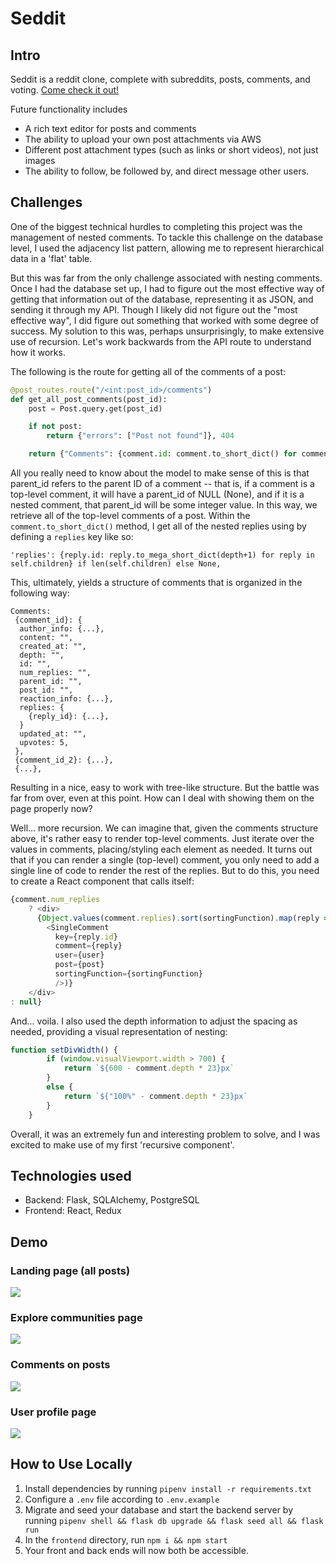 # Seddit

## Intro

Seddit is a reddit clone, complete with subreddits, posts, comments, and voting. <a href="https://cameron-seddit.onrender.com/">Come check it out!</a>

Future functionality includes
- A rich text editor for posts and comments
- The ability to upload your own post attachments via AWS
- Different post attachment types (such as links or short videos), not just images
- The ability to follow, be followed by, and direct message other users.

## Challenges

One of the biggest technical hurdles to completing this project was the management of nested comments. To tackle this challenge on the database level, I used the adjacency list pattern, allowing me to represent hierarchical data in a 'flat' table.

But this was far from the only challenge associated with nesting comments. Once I had the database set up, I had to figure out the most effective way of getting that information out of the database, representing it as JSON, and sending it through my API. Though I likely did not figure out the "most effective way", I did figure out something that worked with some degree of success. My solution to this was, perhaps unsurprisingly, to make extensive use of recursion. Let's work backwards from the API route to understand how it works.

The following is the route for getting all of the comments of a post:

```py
@post_routes.route("/<int:post_id>/comments")
def get_all_post_comments(post_id):
    post = Post.query.get(post_id)

    if not post:
        return {"errors": ["Post not found"]}, 404

    return {"Comments": {comment.id: comment.to_short_dict() for comment in post.comments if comment.parent_id == None}}
```

All you really need to know about the model to make sense of this is that parent_id refers to the parent ID of a comment -- that is, if a comment is a top-level comment, it will have a parent_id of NULL (None), and if it is a nested comment, that parent_id will be some integer value. In this way, we retrieve all of the top-level comments of a post. Within the `comment.to_short_dict()` method, I get all of the nested replies using by defining a `replies` key like so:

` 'replies': {reply.id: reply.to_mega_short_dict(depth+1) for reply in self.children} if len(self.children) else None, `

This, ultimately, yields a structure of comments that is organized in the following way:
```
Comments: 
 {comment_id}: {
  author_info: {...},
  content: "",
  created_at: "",
  depth: "",
  id: "",
  num_replies: "",
  parent_id: "",
  post_id: "",
  reaction_info: {...},
  replies: {
    {reply_id}: {...},
  }
  updated_at: "",
  upvotes: 5,
 },
 {comment_id_2}: {...},
 {...},
```

Resulting in a nice, easy to work with tree-like structure. But the battle was far from over, even at this point. How can I deal with showing them on the page properly now?

Well... more recursion. We can imagine that, given the comments structure above, it's rather easy to render top-level comments. Just iterate over the values in comments, placing/styling each element as needed. It turns out that if you can render a single (top-level) comment, you only need to add a single line of code to render the rest of the replies. But to do this, you need to create a React component that calls itself:

```js
{comment.num_replies
    ? <div>
      {Object.values(comment.replies).sort(sortingFunction).map(reply =>
        <SingleComment
          key={reply.id}
          comment={reply}
          user={user}
          post={post}
          sortingFunction={sortingFunction}
          />)}
    </div>
: null}
```

And... voila. I also used the depth information to adjust the spacing as needed, providing a visual representation of nesting:

```js
function setDivWidth() {
        if (window.visualViewport.width > 700) {
            return `${600 - comment.depth * 23}px`
        }
        else {
            return `${"100%" - comment.depth * 23}px`
        }
    }
 ```

Overall, it was an extremely fun and interesting problem to solve, and I was excited to make use of my first 'recursive component'.

## Technologies used

- Backend: Flask, SQLAlchemy, PostgreSQL
- Frontend: React, Redux


## Demo

### Landing page (all posts)
<img src="https://i.gyazo.com/c287c2bf4f6f64851d9b82a578fc6a68.png">

### Explore communities page
<img src="https://i.gyazo.com/87f3defce03bb7c5a01ed62947da793a.png">

### Comments on posts
<img src="https://i.gyazo.com/edb4fc7b1beb018f6f6d5816e12dd7a4.png">

### User profile page
<img src="https://i.gyazo.com/00819d653aa4b05f1e111fc05acb0608.png">

## How to Use Locally

1. Install dependencies by running `pipenv install -r requirements.txt`
2. Configure a `.env` file according to `.env.example`
3. Migrate and seed your database and start the backend server by running ```pipenv shell && flask db upgrade && flask seed all && flask run```
4. In the `frontend` directory, run ```npm i && npm start```
5. Your front and back ends will now both be accessible.
